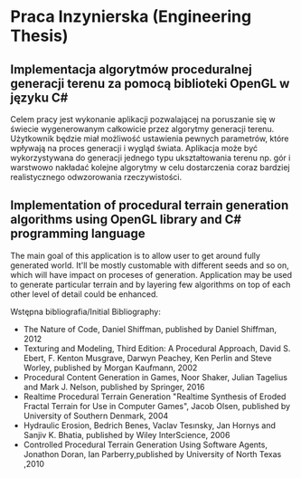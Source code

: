 # Praca Inzynierska (Engineering Thesis)

## Implementacja algorytmów proceduralnej generacji terenu za pomocą biblioteki OpenGL w języku C#

Celem pracy jest wykonanie aplikacji pozwalającej na poruszanie się w świecie wygenerowanym całkowicie przez algorytmy generacji terenu. Użytkownik będzie miał możliwość ustawienia pewnych parametrów, które wpływają na proces generacji i wygląd świata. Aplikacja może być wykorzystywana do generacji jednego typu ukształtowania terenu np. gór i warstwowo nakładać kolejne algorytmy w celu dostarczenia coraz bardziej realistycznego odwzorowania rzeczywistości.

## Implementation of procedural terrain generation algorithms using OpenGL library and C# programming language

The main goal of this application is to allow user to get around fully generated world. It'll be mostly customable with different seeds and so on, which will have impact on proceses of generation. Application may be used to generate particular terrain and by layering few algorithms on top of each other level of detail could be enhanced.

Wstępna bibliografia/Initial Bibliography:

* The Nature of Code, Daniel Shiffman, published by Daniel Shiffman, 2012
* Texturing and Modeling, Third Edition: A Procedural Approach, David S. Ebert, F. Kenton Musgrave, Darwyn Peachey, Ken Perlin and Steve Worley, published by Morgan Kaufmann, 2002
* Procedural Content Generation in Games, Noor Shaker, Julian Tagelius and Mark J. Nelson, published by Springer, 2016
* Realtime Procedural Terrain Generation "Realtime Synthesis of Eroded Fractal Terrain for Use in Computer Games", Jacob Olsen, published by University of Southern Denmark, 2004
* Hydraulic Erosion, Bedrich Benes, Vaclav Tesınsky, Jan Hornys and Sanjiv K. Bhatia, published by Wiley InterScience, 2006
* Controlled Procedural Terrain Generation Using Software Agents, Jonathon Doran, Ian Parberry,published by University of North Texas ,2010
